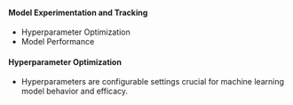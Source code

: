 #### Model Experimentation and Tracking 

- Hyperparameter Optimization 
- Model Performance 

#### Hyperparameter Optimization 
- Hyperparameters are configurable settings crucial for machine learning model behavior and efficacy. 
